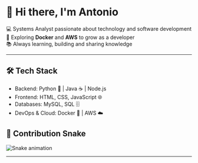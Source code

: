 # 👋 Hi there, I'm Antonio

💻 Systems Analyst passionate about technology and software development  
🚀 Exploring **Docker** and **AWS** to grow as a developer  
📚 Always learning, building and sharing knowledge  

---

## 🛠️ Tech Stack
- Backend: Python 🐍 | Java ☕ | Node.js  
- Frontend: HTML, CSS, JavaScript 🌐  
- Databases: MySQL, SQL 🗄️  
- DevOps & Cloud: Docker 🐳 | AWS ☁️  

## 🐍 Contribution Snake
![Snake animation](https://raw.githubusercontent.com/ToniLima87/ToniLima87/output/snake.svg)

---

